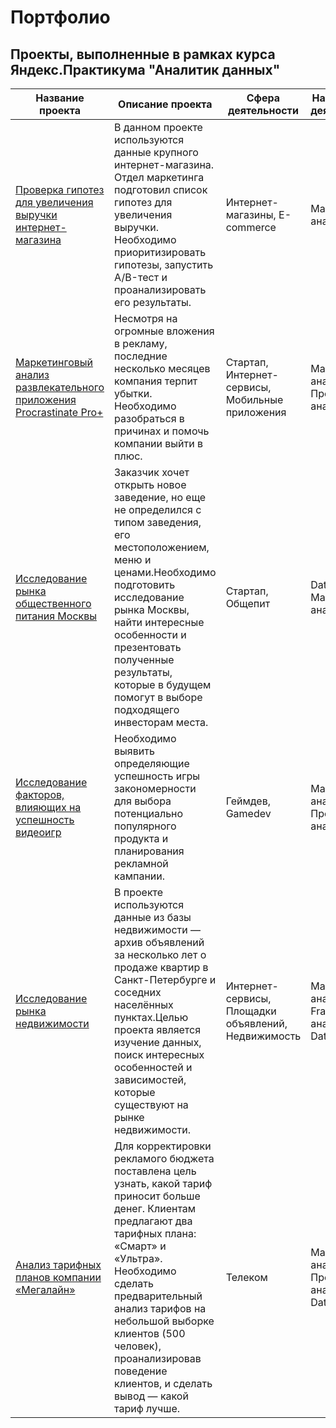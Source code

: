 # Портфолио
## Проекты, выполненные в рамках курса Яндекс.Практикума "Аналитик данных"
| Название проекта | Описание проекта | Сфера деятельности | Направление деятельности | Навыки и инструменты | Ключевые слова проекта | Статус |
|------------------|------------------|--------------------|--------------------------|----------------------|----------------|--------|
|[Проверка гипотез для увеличения выручки интернет-магазина](business_decision-making)|В данном проекте используются данные крупного интернет-магазина. Отдел маркетинга подготовил список гипотез для увеличения выручки. Необходимо приоритизировать гипотезы, запустить A/B-тест и проанализировать его результаты.|Интернет-магазины, E-commerce|Маркетинг-аналитик|Python, Pandas, Matplotlib, SciPy, A/B-тестирование, проверка статистических гипотез|A/B-тестирование, фреймворк, RICE, ICE|Завершен|
|[Маркетинговый анализ развлекательного приложения Procrastinate Pro+](business_metrics)|Несмотря на огромные вложения в рекламу, последние несколько месяцев компания терпит убытки. Необходимо разобраться в причинах и помочь компании выйти в плюс.|Стартап, Интернет-сервисы, Мобильные приложения|Маркетинг-аналитик, Продуктовый аналитик| PythonPandas, Matplotlib, когортный анализ, юнит-экономика, продуктовые метрики, Seaborn|обработка данных, статистический тест, LTV, ROI, CAC, когортный анализ|Завершен|
|[Исследование рынка общественного питания Москвы](catering_market)| Заказчик хочет открыть новое заведение, но еще не определился с типом заведения, его местоположением, меню и ценами.Необходимо подготовить исследование рынка Москвы, найти интересные особенности и презентовать полученные результаты, которые в будущем помогут в выборе подходящего инвесторам места.|Стартап, Общепит|Data Analyst, Маркетинг-аналитик| Python, Pandas, Seaborn, визуализация данных| обработка данных, визуализация данных|Завершен|
|[Исследование факторов, влияющих на успешность видеоигр](game_store_project)|Необходимо выявить определяющие успешность игры закономерности для выбора потенциально популярного продукта и планирования рекламной кампании.|Геймдев, Gamedev|Маркетинг-аналитик, Продуктовый аналитик|Python, Pandas, NumPy, Matplotlib, предобработка данных, исследовательский анализ данных, описательная статистика, проверка статистических гипотез| обработка данных, статистический тест, критерий Стьюдента|Завершен|
|[Исследование рынка недвижимости](real_estate_market_analysis)|В проекте используются данные из базы недвижимости — архив объявлений за несколько лет о продаже квартир в Санкт-Петербурге и соседних населённых пунктах.Целью проекта является изучение данных, поиск интересных особенностей и зависимостей, которые существуют на рынке недвижимости.|Интернет-сервисы, Площадки объявлений, Недвижимость|Маркетинг-аналитик, Fraud-аналитик, Data Analyst|Python, Pandas, Matplotlib, исследовательский анализ данных, визуализация данных, предобработка данных| обработка данных, фрод-мониторинг, категоризация|Завершен|
|[Анализ тарифных планов компании «Мегалайн»](statistical_analysis)|Для корректировки рекламого бюджета поставлена цель узнать, какой тариф приносит больше денег. Клиентам предлагают два тарифных плана: «Смарт» и «Ультра». Необходимо сделать предварительный анализ тарифов на небольшой выборке клиентов (500 человек), проанализировав поведение клиентов, и сделать вывод — какой тариф лучше.|Телеком|Маркетинг-аналитик, Продуктовый аналитик, Data Analyst|Python, Pandas, Matplotlib, NumPy, SciPy, описательная статистика, проверка статистических гипотез| обработка данных, статистический тест, критерий Стьюдента|Завершен|
